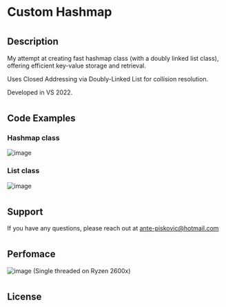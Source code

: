 # Custom Hashmap
#
## Description
My attempt at creating fast hashmap class (with a doubly linked list class), offering efficient key-value storage and retrieval.

Uses Closed Addressing via Doubly-Linked List for collision resolution.

Developed in VS 2022. 
#
## Code Examples
### Hashmap class
![image](https://github.com/AnteDev00/Custom-Hashmap/assets/151842550/be6e1505-0f1a-4742-9d1a-7b72dbdd5179)
### List class
![image](https://github.com/AnteDev00/Custom-Hashmap/assets/151842550/9a394bf9-6796-47f7-bf4d-0fc38f817e26)
#
## Support
If you have any questions, please reach out at [ante-piskovic@hotmail.com](mailto:ante-piskovic@hotmail.com)
#
## Perfomace
![image](https://github.com/AnteDev00/Custom-Hashmap/assets/151842550/a6432ea1-0ae1-4fa6-a5aa-474827dacf76)
(Single threaded on Ryzen 2600x)
#
## License

